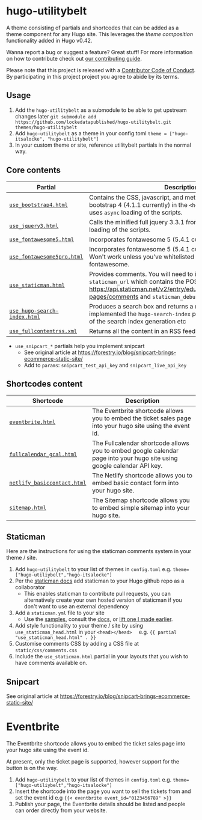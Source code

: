 # hugo-utilitybelt
A theme consisting of partials and shortcodes that can be added as a theme component for any Hugo site. This leverages the *theme composition* functionality added in Hugo v0.42.

Wanna report a bug or suggest a feature? Great stuff! For more information on how to contribute check out [our contributing guide](.github/CONTRIBUTING.md). 

Please note that this project is released with a [Contributor Code of Conduct](CODE_OF_CONDUCT.md). By participating in this project project you agree to abide by its terms.

## Usage
1. Add the `hugo-utilitybelt` as a submodule to be able to get upstream changes later `git submodule add https://github.com/lockedatapublished/hugo-utilitybelt.git themes/hugo-utilitybelt`
2. Add `hugo-utilitybelt` as a theme in your config.toml `theme = ["hugo-itsalocke", "hugo-utilitybelt"]`
3. In your custom theme or site, reference utilitybelt partials in the normal way.


## Core contents

| Partial | Description |
| --- | --- |
| [`use_bootstrap4.html`](layouts/partials/use_bootstrap4.html) | Contains the CSS, javascript, and meta tags ideal for including bootstrap 4 (4.1.1 currently) in the `<head/>` tag of your site. This uses `async` loading of the scripts. |
| [`use_jquery3.html`](layouts/partials/use_jquery3.html) | Calls the minified full jquery 3.3.1 from the CDN. This uses `async` loading of the scripts. |
| [`use_fontawesome5.html`](layouts/partials/use_fontawesome5.html) | Incorporates fontawesome 5 (5.4.1 currently) into your site. |
| [`use_fontawesome5pro.html`](layouts/partials/use_fontawesome5pro.html) | Incorporates fontawesome 5 (5.4.1 currently) Pro into your site. Won't work unless you've whitelisted your site with fontawesome.|
| [`use_staticman.html`](layouts/partials/use_staticman.html) | Provides comments. You will need to include in `params` `staticman_url` which contains the POST `url` e.g. https://api.staticman.net/v2/entry/eduardoboucas/staticman/gh-pages/comments and `staticman_debug` |
| [`use_hugo-search-index.html`](layouts/partials/use_hugo-search-index.html) | Produces a search box and returns a result if you've implemented the `hugo-search-index` project. This doesn't do any of the search index generation etc |
| [`use_fullcontentrss.xml`](layouts/partials/use_fullcontentrss.xml) | Returns all the content in an RSS feed |

- `use_snipcart_*` partials help you implement snipcart
    + See original article at <https://forestry.io/blog/snipcart-brings-ecommerce-static-site/>
    + Add to `params`: `snipcart_test_api_key` and `snipcart_live_api_key`

## Shortcodes content
| Shortcode | Description |
| --- | --- |
| [`eventbrite.html`](layouts/shortcodes/eventbrite.html)| The Eventbrite shortcode allows you to embed the ticket sales page into your hugo site using the event id.|
| [`fullcalendar_gcal.html`](layouts/shortcodes/fullcalendar_gcal.html)| The Fullcalendar shortcode allows you to embed google calendar page into your hugo site using google calendar API key.|
| [`netlify_basiccontact.html`](layouts/shortcodes/netlify_basiccontact.html)| The Netlify shortcode allows you to embed basic contact form into your hugo site.|
| [`sitemap.html`](layouts/shortcodes/sitemap.html)| The Sitemap shortcode allows you to embed simple sitemap into your hugo site.|

## Staticman
Here are the instructions for using the staticman comments system in your theme / site.

1. Add `hugo-utilitybelt` to your list of themes in `config.toml` e.g. `theme= ["hugo-utiliybelt","hugo-itsalocke"]`
2. Per the [staticman docs](https://staticman.net/docs/) add staticman to your Hugo github repo as a collaborator 
    + This enables staticman to contribute pull requests, you can alternatively create your own hosted version of staticman if you don't want to use an external dependency
3. Add a `staticman.yml` file to your site
    + Use the [samples](https://github.com/eduardoboucas/staticman/blob/master/staticman.sample.yml), consult the [docs](https://staticman.net/docs/configuration), or [lift one I made earlier](https://github.com/lockedatapublished/itsalockev2/blob/master/staticman.yml).
4. Add style functionality to your theme / site by using `use_staticman_head.html` in your `<head></head>  ` e.g. `{{ partial "use_staticman_head.html" . }}`
5. Customise comments CSS by adding a CSS file at `static/css/comments.css`
6. Include the `use_staticman.html` partial in your layouts that you wish to have comments available on.

## Snipcart
See original article at <https://forestry.io/blog/snipcart-brings-ecommerce-static-site/>

# Eventbrite
The Eventbrite shortcode allows you to embed the ticket sales page into your hugo site using the event id.

At present, only the ticket page is supported, however support for the button is on the way.

1. Add `hugo-utilitybelt` to your list of themes in `config.toml` e.g. `theme= ["hugo-utiliybelt","hugo-itsalocke"]`
2. Insert the shortcode into the page you want to sell the tickets from and set the event id e.g `{{< eventbrite event_id="0123456789" >}}`
3. Publish your page, the Eventbrite details should be listed and people can order directly from your website.
